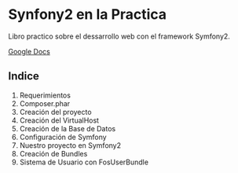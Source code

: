 Synfony2 en la Practica
=======================

Libro practico sobre el dessarrollo web con el framework Symfony2.

[Google Docs](https://docs.google.com/document/d/1jpI7JSCsBL0xSkf3QHR8Vo_oZpI0a7YY8z799kgxl64/edit?usp=sharing)


Indice
------

1. Requerimientos
2. Composer.phar
3. Creación del proyecto
4. Creación del VirtualHost
5. Creación de la Base de Datos
6. Configuración de Symfony
7. Nuestro proyecto en Symfony2
8. Creación de Bundles
9. Sistema de Usuario con FosUserBundle
